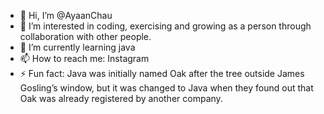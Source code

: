 - 👋 Hi, I’m @AyaanChau
- 👀 I’m interested in coding, exercising and growing as a person through collaboration with other people.
- 🌱 I’m currently learning java
- 📫 How to reach me: Instagram
- ⚡ Fun fact: Java was initially named Oak after the tree outside James Gosling’s window, but it was changed to Java when they found out that Oak was already registered by another company.

<!---
AyaanChau/AyaanChau is a ✨ special ✨ repository because its `README.md` (this file) appears on your GitHub profile.
You can click the Preview link to take a look at your changes.
--->

